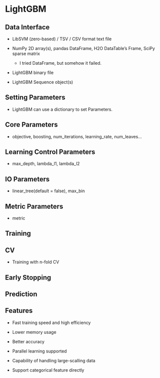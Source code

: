 # LightGBM

## Data Interface

- LibSVM (zero-based) / TSV / CSV format text file

- NumPy 2D array(s), pandas DataFrame, H2O DataTable’s Frame, SciPy sparse matrix

  - I tried DataFrame, but somehow it failed.

- LightGBM binary file

- LightGBM Sequence object(s)

## Setting Parameters

- LightGBM can use a dictionary to set Parameters.

## Core Parameters

- objective, boosting, num_iterations, learning_rate, num_leaves...

## Learning Control Parameters

- max_depth, lambda_l1, lambda_l2

## IO Parameters

- linear_tree(default = false), max_bin

## Metric Parameters

- metric

## Training

## CV

- Training with n-fold CV

## Early Stopping

## Prediction

## Features

- Fast training speed and high efficiency

- Lower memory usage

- Better accuracy

- Parallel learning supported

- Capability of handling large-scalling data

- Support categorical feature directly
